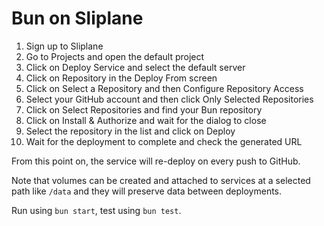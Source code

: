 # Bun on Sliplane

1. Sign up to Sliplane
2. Go to Projects and open the default project
3. Click on Deploy Service and select the default server
4. Click on Repository in the Deploy From screen
5. Click on Select a Repository and then Configure Repository Access
6. Select your GitHub account and then click Only Selected Repositories
7. Click on Select Repositories and find your Bun repository
8. Click on Install & Authorize and wait for the dialog to close
9. Select the repository in the list and click on Deploy
10. Wait for the deployment to complete and check the generated URL

From this point on, the service will re-deploy on every push to GitHub.

Note that volumes can be created and attached to services at a selected path
like `/data` and they will preserve data between deployments.

Run using `bun start`, test using `bun test`.
